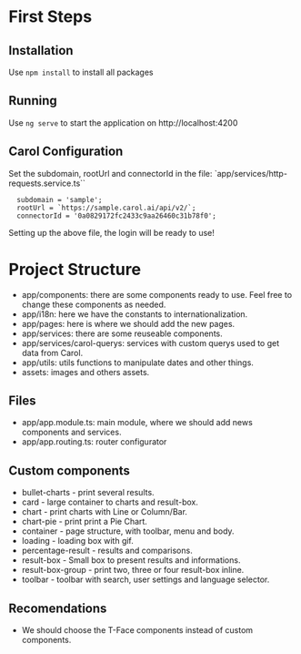 # First Steps

## Installation
Use `npm install` to install all packages

## Running
Use `ng serve` to start the application on http://localhost:4200

## Carol Configuration
Set the subdomain, rootUrl and connectorId in the file:
`app/services/http-requests.service.ts``

```
  subdomain = 'sample';
  rootUrl = `https://sample.carol.ai/api/v2/`;
  connectorId = '0a0829172fc2433c9aa26460c31b78f0';
```

Setting up the above file, the login will be ready to use!


# Project Structure
- app/components: there are some components ready to use. Feel free to change these components as needed.
- app/i18n: here we have the constants to internationalization.
- app/pages: here is where we should add the new pages.
- app/services: there are some reuseable components.
- app/services/carol-querys: services with custom querys used to get data from Carol.
- app/utils: utils functions to manipulate dates and other things.
- assets: images and others assets.

## Files
- app/app.module.ts: main module, where we should add news components and services.
- app/app.routing.ts: router configurator

## Custom components
- bullet-charts - print several results.
- card - large container to charts and result-box.
- chart - print charts with Line or Column/Bar.
- chart-pie - print print a Pie Chart.
- container - page structure, with toolbar, menu and body.
- loading - loading box with gif.
- percentage-result - results and comparisons.
- result-box - Small box to present results and informations.
- result-box-group - print two, three or four result-box inline.
- toolbar - toolbar with search, user settings and language selector.

## Recomendations
- We should choose the T-Face components instead of custom components.
